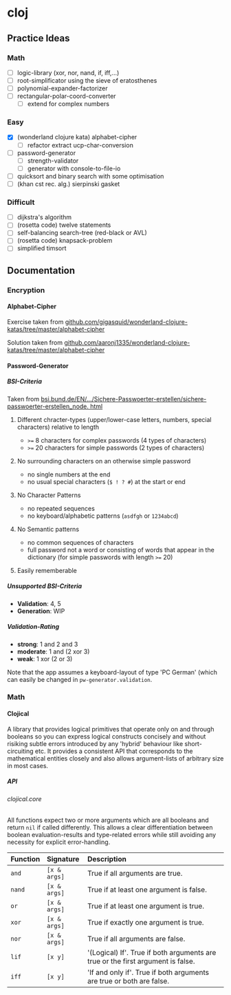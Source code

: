 # cloj

## Practice Ideas

### Math

- [ ] logic-library (xor, nor, nand, if, iff,...)
- [ ] root-simplificator using the sieve of eratosthenes
- [ ] polynomial-expander-factorizer
- [ ] rectangular-polar-coord-converter
    - [ ] extend for complex numbers

### Easy

- [x] (wonderland clojure kata) alphabet-cipher
    - [ ] refactor extract ucp-char-conversion
- [ ] password-generator
    - [ ] strength-validator
    - [ ] generator with console-to-file-io
- [ ] quicksort and binary search with some optimisation
- [ ] (khan cst rec. alg.) sierpinski gasket

### Difficult

- [ ] dijkstra's algorithm
- [ ] (rosetta code) twelve statements
- [ ] self-balancing search-tree (red-black or AVL)
- [ ] (rosetta code) knapsack-problem
- [ ] simplified timsort

## Documentation

### Encryption

#### Alphabet-Cipher

Exercise taken from [github.com/gigasquid/wonderland-clojure-katas/tree/master/alphabet-cipher](https://github.com/gigasquid/wonderland-clojure-katas/tree/master/alphabet-cipher)

Solution taken from [github.com/aaronj1335/wonderland-clojure-katas/tree/master/alphabet-cipher](https://github.com/aaronj1335/wonderland-clojure-katas/tree/master/alphabet-cipher)

#### Password-Generator

##### BSI-Criteria

Taken from [bsi.bund.de/EN/.../Sichere-Passwoerter-erstellen/sichere-passwoerter-erstellen_node. html](https://www.bsi.bund.de/EN/Themen/Verbraucherinnen-und-Verbraucher/Informationen-und-Empfehlungen/Cyber-Sicherheitsempfehlungen/Accountschutz/Sichere-Passwoerter-erstellen/sichere-passwoerter-erstellen_node.html)

1. Different chracter-types (upper/lower-case letters, numbers, special characters) relative to length

    - `>=` 8 characters for complex passwords (4 types of characters)
    - `>=` 20 characters for simple passwords (2 types of characters)

2. No surrounding characters on an otherwise simple password

    - no single numbers at the end
    - no usual special characters (`$ ! ? #`) at the start or end

3. No Character Patterns

    - no repeated sequences
    - no keyboard/alphabetic patterns (`asdfgh` or `1234abcd`)

4. No Semantic patterns

    - no common sequences of characters
    - full password not a word or consisting of words that appear in the dictionary (for simple passwords with length
      `>=` 20)

5. Easily rememberable

##### Unsupported BSI-Criteria

- **Validation**: 4, 5
- **Generation**: WIP

##### Validation-Rating

- **strong**: 1 and 2 and 3
- **moderate**: 1 and (2 xor 3)
- **weak**: 1 xor (2 or 3)

Note that the app assumes a keyboard-layout of type 'PC German' (which can easily be changed in `pw-generator.validation`.

### Math

#### Clojical

A library that provides logical primitives that operate only on and through booleans so you can express logical constructs concisely and without risiking subtle errors introduced by any 'hybrid' behaviour like short-circuiting etc. It provides a consistent API that corresponds to the mathematical entities closely and also allows argument-lists of arbitrary size in most cases.

##### API

###### clojical.core

All functions expect two or more arguments which are all booleans and return `nil` if called differently. This allows a clear differentiation between boolean evaluation-results and type-related errors while still avoiding any necessity for explicit error-handling.

| Function | Signature    | Description                                                                     |
|:---------|:-------------|:--------------------------------------------------------------------------------|
| `and`    | `[x & args]` | True if all arguments are true.                                                 |
| `nand`   | `[x & args]` | True if at least one argument is false.                                         |
| `or`     | `[x & args]` | True if at least one argument is true.                                          |
| `xor`    | `[x & args]` | True if exactly one argument is true.                                           |
| `nor`    | `[x & args]` | True if all arguments are false.                                                |
| `lif`    | `[x y]`      | '(Logical) If'. True if both arguments are true or the first argument is false. |
| `iff`    | `[x y]`      | 'If and only if'. True if both arguments are true or both are false.            |

